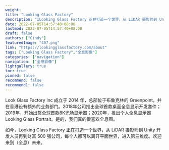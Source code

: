 ```yaml
---
weight: 
title: "Looking Glass Factory"
description: "ILooking Glass Factory 正在打造一个世界，从 LiDAR 摄影师到 Unity 开发人员再到财富 500 强公司，每个人都可以离开平面世界，进入第三维度。欢迎来到（全息）未来。"
date: 2022-07-05T14:57:40+08:00
lastmod: 2022-07-05T14:57:40+08:00
draft: false
authors: ["Cindy"]
featuredImage: "407.png"
link: "https://lookingglassfactory.com/about"
tags: ["Looking Glass Factory","全息影像"]
categories: ["navigation"]
navigation: ["全息影像"]
lightgallery: true
toc: true
pinned: false
recommend: false
recommend1: false
---
```


Look Glass Factory Inc 成立于 2014 年，总部位于布鲁克林的 Greenpoint，并在香港设有额外的业务部门。2018年公司推出全球首款桌面全息显示开发套件；2019年，开始出货全球首款8K光场显示器；2020年，推出个人全息显示器Looking Glass Portrait。是的，我们真的很喜欢全息图。

如今，Looking Glass Factory 正在打造一个世界，从 LiDAR 摄影师到 Unity 开发人员再到财富 500 强公司，每个人都可以离开平面世界，进入第三维度。欢迎来到（全息）未来。